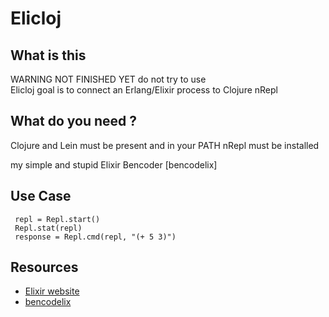 # Elicloj #

## What is this ##

WARNING NOT FINISHED YET do not try to use  
Elicloj goal is to connect an Erlang/Elixir process to Clojure nRepl

## What do you need ? ##
Clojure and Lein must be present and in your PATH
nRepl must be installed 

my simple and stupid Elixir Bencoder [bencodelix]


## Use Case ##
     repl = Repl.start()
     Repl.stat(repl)
     response = Repl.cmd(repl, "(+ 5 3)")

## Resources ##
* [Elixir website](http://elixir-lang.org/)  
* [bencodelix](https://github.com/nodrygo/bencodelix)

